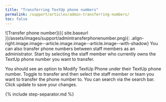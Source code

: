 ```yaml
---
title: "Transferring TextUp phone numbers"
permalink: /support/articles/admin-transferring-numbers/
toc: false
---
```


![Transfer phone number]({{ site.baseurl }}/assets/images/support/admintransferphonenumber.png){: .align-right.image.image--article.image.image--article.image--with-shadow} You can also transfer phone numbers between staff members as an administrator. Start by selecting the staff member who currently owns the TextUp phone number you want to transfer.

You should see an option to Modify TextUp Phone under their TextUp phone number. Toggle to transfer and then select the staff member or team you want to transfer the phone number to. You can search via the search bar. Click update to save your changes.

{% include step-separator.md %}
